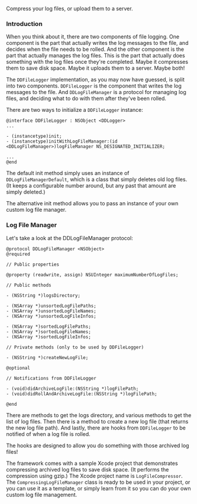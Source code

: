 Compress your log files, or upload them to a server.

### Introduction

When you think about it, there are two components of file logging. One component is the part that actually writes the log messages to the file, and decides when the file needs to be rolled. And the other component is the part that actually manages the log files. This is the part that actually does something with the log files once they're completed. Maybe it compresses them to save disk space. Maybe it uploads them to a server. Maybe both!

The `DDFileLogger` implementation, as you may now have guessed, is split into two components. `DDFileLogger` is the component that writes the log messages to the file. And `DDLogFileManager` is a protocol for managing log files, and deciding what to do with them after they've been rolled.

There are two ways to initialize a `DDFileLogger` instance:
```objc
@interface DDFileLogger : NSObject <DDLogger>
...

- (instancetype)init;
- (instancetype)initWithLogFileManager:(id <DDLogFileManager>)logFileManager NS_DESIGNATED_INITIALIZER;

...
@end
```

The default init method simply uses an instance of `DDLogFileManagerDefault`, which is a class that simply deletes old log files. (It keeps a configurable number around, but any past that amount are simply deleted.)

The alternative init method allows you to pass an instance of your own custom log file manager.

### Log File Manager

Let's take a look at the DDLogFileManager protocol:
```objc
@protocol DDLogFileManager <NSObject>
@required

// Public properties

@property (readwrite, assign) NSUInteger maximumNumberOfLogFiles;

// Public methods

- (NSString *)logsDirectory;

- (NSArray *)unsortedLogFilePaths;
- (NSArray *)unsortedLogFileNames;
- (NSArray *)unsortedLogFileInfos;

- (NSArray *)sortedLogFilePaths;
- (NSArray *)sortedLogFileNames;
- (NSArray *)sortedLogFileInfos;

// Private methods (only to be used by DDFileLogger)

- (NSString *)createNewLogFile;

@optional

// Notifications from DDFileLogger

- (void)didArchiveLogFile:(NSString *)logFilePath;
- (void)didRollAndArchiveLogFile:(NSString *)logFilePath;

@end
```

There are methods to get the logs directory, and various methods to get the list of log files. Then there is a method to create a new log file (that returns the new log file path). And lastly, there are hooks from `DDFileLogger` to be notified of when a log file is rolled.

The hooks are designed to allow you do something with those archived log files!

The framework comes with a sample Xcode project that demonstrates compressing archived log files to save disk space. (It performs the compression using gzip.) The Xcode project name is `LogFileCompressor`. The `CompressingLogFileManager` class is ready to be used in your project, or you can use it as a template, or simply learn from it so you can do your own custom log file management.
